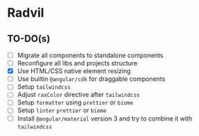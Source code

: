 # Radvil

## TO-DO(s)

- [ ] Migrate all components to standalone components
- [ ] Reconfigure all libs and projects structure
- [x] Use HTML/CSS native element resizing
- [ ] Use builtin `@angular/cdk` for draggable components
- [ ] Setup `tailwindcss`
- [ ] Adjust `raxColor` directive after `tailwindcss`
- [ ] Setup `formatter` using `prettier` or `biome`
- [ ] Setup `linter` `prettier` or `biome`
- [ ] Install `@angular/material` version 3 and try to combine it with `tailwindcss`
